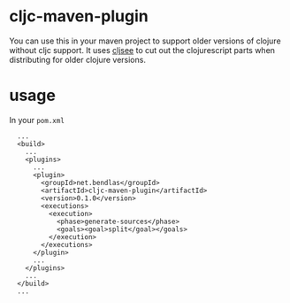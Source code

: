 # cljc-maven-plugin

You can use this in your maven project to support older versions of clojure without cljc support.
It uses [cljsee](https://github.com/aengelberg/cljsee/) to cut out the clojurescript parts when distributing for older clojure versions.

# usage

In your `pom.xml`

```
  ...
  <build>
    ...
    <plugins>
      ...
      <plugin>
        <groupId>net.bendlas</groupId>
        <artifactId>cljc-maven-plugin</artifactId>
        <version>0.1.0</version>
        <executions>
          <execution>
            <phase>generate-sources</phase>
            <goals><goal>split</goal></goals>
          </execution>
        </executions>
      </plugin>
      ...
    </plugins>
    ...
  </build>
  ...
```
